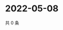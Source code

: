 # 2022-05-08

共 0 条

<!-- BEGIN WEIBO -->
<!-- 最后更新时间 Sun May 08 2022 07:15:36 GMT+0800 (China Standard Time) -->

<!-- END WEIBO -->

